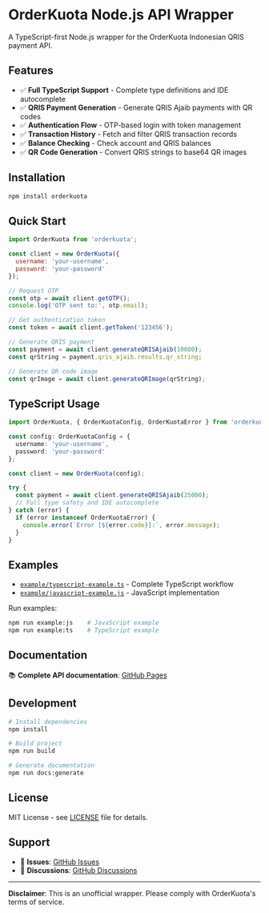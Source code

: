 # OrderKuota Node.js API Wrapper

A TypeScript-first Node.js wrapper for the OrderKuota Indonesian QRIS payment API.

## Features

- ✅ **Full TypeScript Support** - Complete type definitions and IDE autocomplete
- ✅ **QRIS Payment Generation** - Generate QRIS Ajaib payments with QR codes
- ✅ **Authentication Flow** - OTP-based login with token management
- ✅ **Transaction History** - Fetch and filter QRIS transaction records
- ✅ **Balance Checking** - Check account and QRIS balances
- ✅ **QR Code Generation** - Convert QRIS strings to base64 QR images

## Installation

```bash
npm install orderkuota
```

## Quick Start

```javascript
import OrderKuota from 'orderkuota';

const client = new OrderKuota({
  username: 'your-username',
  password: 'your-password'
});

// Request OTP
const otp = await client.getOTP();
console.log('OTP sent to:', otp.email);

// Get authentication token
const token = await client.getToken('123456');

// Generate QRIS payment
const payment = await client.generateQRISAjaib(10000);
const qrString = payment.qris_ajaib.results.qr_string;

// Generate QR code image
const qrImage = await client.generateQRImage(qrString);
```

## TypeScript Usage

```typescript
import OrderKuota, { OrderKuotaConfig, OrderKuotaError } from 'orderkuota';

const config: OrderKuotaConfig = {
  username: 'your-username',
  password: 'your-password'
};

const client = new OrderKuota(config);

try {
  const payment = await client.generateQRISAjaib(25000);
  // Full type safety and IDE autocomplete
} catch (error) {
  if (error instanceof OrderKuotaError) {
    console.error(`Error [${error.code}]:`, error.message);
  }
}
```

## Examples

- [`example/typescript-example.ts`](example/typescript-example.ts) - Complete TypeScript workflow
- [`example/javascript-example.js`](example/javascript-example.js) - JavaScript implementation

Run examples:
```bash
npm run example:js    # JavaScript example
npm run example:ts    # TypeScript example
```

## Documentation

📚 **Complete API documentation**: [GitHub Pages](https://WJayadana.github.io/OrderKuota-Wrapper/)

## Development

```bash
# Install dependencies
npm install

# Build project
npm run build

# Generate documentation
npm run docs:generate
```

## License

MIT License - see [LICENSE](LICENSE) file for details.

## Support

- 🐛 **Issues**: [GitHub Issues](https://github.com/WJayadana/OrderKuota-Wrapper/issues)
- 💬 **Discussions**: [GitHub Discussions](https://github.com/WJayadana/OrderKuota-Wrapper/discussions)

---

**Disclaimer**: This is an unofficial wrapper. Please comply with OrderKuota's terms of service.